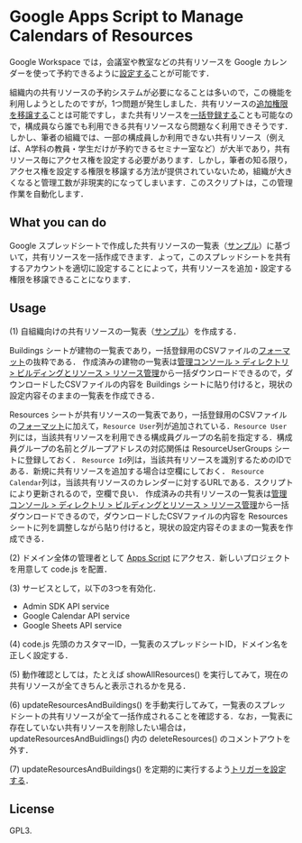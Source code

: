 # Google Apps Script to Manage Calendars of Resources

Google Workspace では，会議室や教室などの共有リソースを Google カレンダーを使って予約できるように[設定する](https://support.google.com/a/answer/1686462)ことが可能です．

組織内の共有リソースの予約システムが必要になることは多いので，この機能を利用しようとしたのですが，1つ問題が発生しました．共有リソースの[追加権限を移譲する](https://workspaceupdates.googleblog.com/2021/02/new-calendar-admin-privilege-hierarchy.html)ことは可能ですし，また共有リソースを[一括登録する](https://support.google.com/a/answer/1033925)ことも可能なので，構成員なら誰でも利用できる共有リソースなら問題なく利用できそうです．しかし、筆者の組織では、一部の構成員しか利用できない共有リソース（例えば、A学科の教員・学生だけが予約できるセミナー室など）が大半であり，共有リソース毎にアクセス権を設定する必要があります．しかし，筆者の知る限り，アクセス権を設定する権限を移譲する方法が提供されていないため，組織が大きくなると管理工数が非現実的になってしまいます．このスクリプトは，この管理作業を自動化します．

## What you can do

Google スプレッドシートで作成した共有リソースの一覧表（[サンプル](https://docs.google.com/spreadsheets/d/17B878jFYrAdxMbcGf4YNSYkKGNZOeRGaXIUuZQRMuds/edit?usp=sharing)）に基づいて，共有リソースを一括作成できます．よって，このスプレッドシートを共有するアカウントを適切に設定することによって，共有リソースを追加・設定する権限を移譲できることになります．

## Usage

(1) 自組織向けの共有リソースの一覧表（[サンプル](https://docs.google.com/spreadsheets/d/17B878jFYrAdxMbcGf4YNSYkKGNZOeRGaXIUuZQRMuds/edit?usp=sharing)）を作成する．

Buildings シートが建物の一覧表であり，一括登録用のCSVファイルの[フォーマット](https://support.google.com/a/answer/1033925#calendar-format)の抜粋である．
作成済みの建物の一覧表は[管理コンソール > ディレクトリ > ビルディングとリソース > リソース管理](https://admin.google.com/ac/calendarresources/buildings)から一括ダウンロードできるので，ダウンロードしたCSVファイルの内容を Buildings シートに貼り付けると，現状の設定内容そのままの一覧表を作成できる．

Resources シートが共有リソースの一覧表であり，一括登録用のCSVファイルの[フォーマット](https://support.google.com/a/answer/1033925#calendar-format)に加えて，`Resource User`列が追加されている．`Resource User`列には，当該共有リソースを利用できる構成員グループの名前を指定する．構成員グループの名前とグループアドレスの対応関係は ResourceUserGroups シートに登録しておく．
`Resource Id`列は，当該共有リソースを識別するためのIDである．新規に共有リソースを追加する場合は空欄にしておく．
`Resource Calendar`列は，当該共有リソースのカレンダーに対するURLである．スクリプトにより更新されるので，空欄で良い．
作成済みの共有リソースの一覧表は[管理コンソール > ディレクトリ > ビルディングとリソース > リソース管理](https://admin.google.com/ac/calendarresources/resources)から一括ダウンロードできるので，ダウンロードしたCSVファイルの内容を Resources シートに列を調整しながら貼り付けると，現状の設定内容そのままの一覧表を作成できる．

(2) ドメイン全体の管理者として [Apps Script](https://script.google.com) にアクセス．新しいプロジェクトを用意して code.js を配置．

(3) サービスとして，以下の3つを有効化．

 * Admin SDK API service
 * Google Calendar API service
 * Google Sheets API service

(4) code.js 先頭のカスタマーID，一覧表のスプレッドシートID，ドメイン名を正しく設定する．

(5) 動作確認としては，たとえば showAllResources() を実行してみて，現在の共有リソースが全てきちんと表示されるかを見る．

(6) updateResourcesAndBuildings() を手動実行してみて，一覧表のスプレッドシートの共有リソースが全て一括作成されることを確認する．なお，一覧表に存在していない共有リソースを削除したい場合は，updateResourcesAndBuidlings() 内の deleteResources() のコメントアウトを外す．

(7) updateResourcesAndBuildings() を定期的に実行するよう[トリガーを設定する](https://developers.google.com/apps-script/guides/triggers/installable)．

## License

GPL3.

